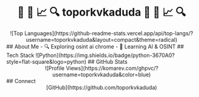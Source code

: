 
<div align="center">
<h1>🤖 🧠 📈 🔍 toporkvkaduda 🤖 🧠 📈 🔍</h1>
![Top Languages](https://github-readme-stats.vercel.app/api/top-langs/?username=toporkvkaduda&layout=compact&theme=radical)
</div>
## About Me
- 🔍 Exploring osint ai chrome
- 🌱 Learning AI & OSINT
## Tech Stack
![Python](https://img.shields.io/badge/python-3670A0?style=flat-square&logo=python)
## GitHub Stats
<div align="center">![Profile Views](https://komarev.com/ghpvc/?username=toporkvkaduda&color=blue)</div>
## Connect
<div align="center">[GitHub](https://github.com/toporkvkaduda)</div>
